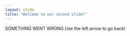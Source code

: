 ```yaml
---
layout: slide
title: "Welcome to our second slide!"
---
```

SOMETHING WENT WRONG
Use the left arrow to go back!
